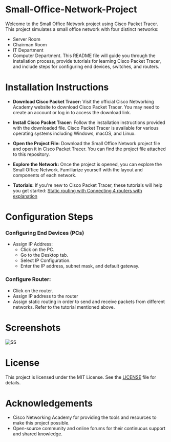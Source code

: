 # Small-Office-Network-Project


Welcome to the Small Office Network project using Cisco Packet Tracer. This project simulates a small office network with four distinct networks: 
- Server Room 
- Chairman Room 
- IT Department
- Computer Department. 
This README file will guide you through the installation process, provide tutorials for learning Cisco Packet Tracer, and include steps for configuring end devices, switches, and routers.

# Installation Instructions
- **Download Cisco Packet Tracer:** Visit the official Cisco Networking Academy website to download Cisco Packet Tracer. You may need to create an account or log in to access the download link.

- **Install Cisco Packet Tracer:** Follow the installation instructions provided with the downloaded file. Cisco Packet Tracer is available for various operating systems including Windows, macOS, and Linux.

- **Open the Project File:** Download the Small Office Network project file and open it in Cisco Packet Tracer. You can find the project file attached to this repository.

- **Explore the Network:** Once the project is opened, you can explore the Small Office Network. Familiarize yourself with the layout and components of each network.

- **Tutorials:** If you're new to Cisco Packet Tracer, these tutorials will help you get started: [Static routing with Connecting 4 routers with explanation](https://youtu.be/rZw_b0wpQ00?si=a0IOwDnDuP12-De4)


# Configuration Steps

### Configuring End Devices (PCs)
- Assign IP Address:
    - Click on the PC.
    - Go to the Desktop tab.
    - Select IP Configuration.
    - Enter the IP address, subnet mask, and default gateway.
### Configure Router:
- Click on the router.
- Assign IP address to the router
- Assign static routing in order to send and receive packets from different networks. Refer to the tutorial mentioned above.

# Screenshots
![SS](./son.png)

# License
This project is licensed under the MIT License. See the [LICENSE](./LICENSE.txt) file for details.

# Acknowledgements
- Cisco Networking Academy for providing the tools and resources to make this project possible.
- Open-source community and online forums for their continuous support and shared knowledge.
